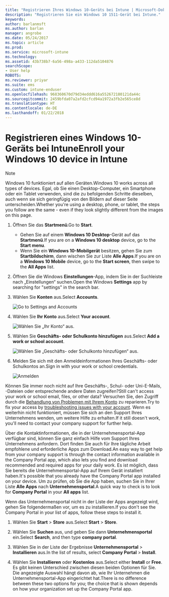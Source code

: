 ```yaml
---
title: "Registrieren Ihres Windows 10-Geräts bei Intune | Microsoft-Dokumentation"
description: "Registrieren Sie ein Windows 10 1511-Gerät bei Intune."
keywords: 
author: barlanmsft
ms.author: barlan
manager: angrobe
ms.date: 05/24/2017
ms.topic: article
ms.prod: 
ms.service: microsoft-intune
ms.technology: 
ms.assetid: 43b738b7-6a56-498a-a433-112da5104876
searchScope:
- User help
ROBOTS: 
ms.reviewer: priyar
ms.suite: ems
ms.custom: intune-enduser
ms.openlocfilehash: 968360670d79d34eddd616a552672180121da44c
ms.sourcegitcommit: 2459bfda07a2afd2cfcd94a1972a3fb2e565ce8d
ms.translationtype: HT
ms.contentlocale: de-DE
ms.lasthandoff: 01/22/2018
---
```

# <a name="enroll-your-windows-10-device-in-intune"></a><span data-ttu-id="08dac-103">Registrieren eines Windows 10-Geräts bei Intune</span><span class="sxs-lookup"><span data-stu-id="08dac-103">Enroll your Windows 10 device in Intune</span></span>

  > [!NOTE]
  > <span data-ttu-id="08dac-104">Windows 10 funktioniert auf allen Geräten.</span><span class="sxs-lookup"><span data-stu-id="08dac-104">Windows 10 works across all types of devices.</span></span> <span data-ttu-id="08dac-105">Egal, ob Sie einen Desktop-Computer, ein Smartphone oder ein Tablet verwenden, sind die zu befolgenden Schritte dieselben, auch wenn sie sich geringfügig von den Bildern auf dieser Seite unterscheiden.</span><span class="sxs-lookup"><span data-stu-id="08dac-105">Whether you're using a desktop, phone, or tablet, the steps you follow are the same - even if they look slightly different from the images on this page.</span></span>

1. <span data-ttu-id="08dac-106">Öffnen Sie das **Startmenü**.</span><span class="sxs-lookup"><span data-stu-id="08dac-106">Go to **Start**.</span></span>

   - <span data-ttu-id="08dac-107">Gehen Sie auf einem **Windows 10 Desktop**-Gerät auf das **Startmenü**.</span><span class="sxs-lookup"><span data-stu-id="08dac-107">If you are on a **Windows 10 desktop** device, go to the **Start menu**.</span></span>
   - <span data-ttu-id="08dac-108">Wenn Sie ein **Windows 10-Mobilgerät** besitzen, gehen Sie zum **Startbildschirm**, dann wischen Sie zur Liste **Alle Apps**.</span><span class="sxs-lookup"><span data-stu-id="08dac-108">If you are on a **Windows 10 Mobile** device, go to the **Start screen**, then swipe to the **All Apps** list.</span></span>

2. <span data-ttu-id="08dac-109">Öffnen Sie die Windows **Einstellungen**-App, indem Sie in der Suchleiste nach „Einstellungen“ suchen.</span><span class="sxs-lookup"><span data-stu-id="08dac-109">Open the Windows **Settings** app by searching for "settings" in the search bar.</span></span>

3. <span data-ttu-id="08dac-110">Wählen Sie **Konten** aus.</span><span class="sxs-lookup"><span data-stu-id="08dac-110">Select **Accounts**.</span></span>

    ![Go to Settings and Accounts](./media/W10-enroll-1-settings-accounts.png)

4. <span data-ttu-id="08dac-112">Wählen Sie **Ihr Konto** aus.</span><span class="sxs-lookup"><span data-stu-id="08dac-112">Select **Your account**.</span></span>

    ![Wählen Sie „Ihr Konto“ aus.](./media/W10-enroll-2-accounts-your-account.png)

5. <span data-ttu-id="08dac-114">Wählen Sie **Geschäfts- oder Schulkonto hinzufügen** aus.</span><span class="sxs-lookup"><span data-stu-id="08dac-114">Select **Add a work or school account**.</span></span>

    ![Wählen Sie „Geschäfts- oder Schulkonto hinzufügen“ aus.](./media/w10-enroll-3-add-work-school-acct.png)

6. <span data-ttu-id="08dac-116">Melden Sie sich mit den Anmeldeinformationen Ihres Geschäfts- oder Schulkontos an.</span><span class="sxs-lookup"><span data-stu-id="08dac-116">Sign in with your work or school credentials.</span></span>

    ![Anmelden](./media/W10-enroll-4-sign-in.png)

<span data-ttu-id="08dac-118">Können Sie immer noch nicht auf Ihre Geschäfts-, Schul- oder Uni-E-Mails, -Dateien oder entsprechende andere Daten zugreifen?</span><span class="sxs-lookup"><span data-stu-id="08dac-118">Still can't access your work or school email, files, or other data?</span></span> <span data-ttu-id="08dac-119">Versuchen Sie, den Zugriff durch die [Behandlung von Problemen mit Ihrem Konto](troubleshoot-your-windows-10-device-windows.md#troubleshooting-steps-to-follow-if-you-see-your-account) zu reparieren.</span><span class="sxs-lookup"><span data-stu-id="08dac-119">Try to fix your access by [troubleshooting issues with your account](troubleshoot-your-windows-10-device-windows.md#troubleshooting-steps-to-follow-if-you-see-your-account).</span></span> <span data-ttu-id="08dac-120">Wenn es weiterhin nicht funktioniert, müssen Sie sich an den Support Ihres Unternehmens wenden, um weitere Hilfe zu erhalten.</span><span class="sxs-lookup"><span data-stu-id="08dac-120">If it still doesn't work, you'll need to contact your company support for further help.</span></span>

<span data-ttu-id="08dac-121">Über die Kontaktinformationen, die in der Unternehmensportal-App verfügbar sind, können Sie ganz einfach Hilfe vom Support Ihres Unternehmens anfordern. Dort finden Sie auch für Ihre tägliche Arbeit empfohlene und erforderliche Apps zum Download.</span><span class="sxs-lookup"><span data-stu-id="08dac-121">An easy way to get help from your company support is through the contact information available in the Company Portal app, which also lets you find and download recommended and required apps for your daily work.</span></span> <span data-ttu-id="08dac-122">Es ist möglich, dass Sie bereits die Unternehmensportal-App auf Ihrem Gerät installiert haben.</span><span class="sxs-lookup"><span data-stu-id="08dac-122">It's possible that you already have the Company Portal app installed on your device.</span></span> <span data-ttu-id="08dac-123">Um zu prüfen, ob Sie die App haben, suchen Sie in Ihrer Liste __Alle Apps__ nach __Unternehmensportal__.</span><span class="sxs-lookup"><span data-stu-id="08dac-123">A quick way to check is to look for __Company Portal__ in your __All apps__ list.</span></span>

<span data-ttu-id="08dac-124">Wenn das Unternehmensportal nicht in der Liste der Apps angezeigt wird, gehen Sie folgendermaßen vor, um es zu installieren.</span><span class="sxs-lookup"><span data-stu-id="08dac-124">If you don't see the Company Portal in your list of apps, follow these steps to install it.</span></span>

1. <span data-ttu-id="08dac-125">Wählen Sie **Start** > **Store** aus.</span><span class="sxs-lookup"><span data-stu-id="08dac-125">Select **Start** > **Store**.</span></span>

2. <span data-ttu-id="08dac-126">Wählen Sie **Suchen** aus, und geben Sie dann **Unternehmensportal** ein.</span><span class="sxs-lookup"><span data-stu-id="08dac-126">Select **Search**, and then type **company portal**.</span></span>

3. <span data-ttu-id="08dac-127">Wählen Sie in der Liste der Ergebnisse **Unternehmensportal** > **Installieren** aus.</span><span class="sxs-lookup"><span data-stu-id="08dac-127">In the list of results, select **Company Portal** > **Install**.</span></span>

4. <span data-ttu-id="08dac-128">Wählen Sie **Installieren** oder **Kostenlos** aus.</span><span class="sxs-lookup"><span data-stu-id="08dac-128">Select either **Install** or **Free**.</span></span> <span data-ttu-id="08dac-129">Es gibt keinen Unterschied zwischen diesen beiden Optionen für Sie. Die angezeigte Auswahl hängt davon ab, wie Ihr Unternehmen die Unternehmensportal-App eingerichtet hat.</span><span class="sxs-lookup"><span data-stu-id="08dac-129">There is no difference between these two options for you; the choice that is shown depends on how your organization set up the Company Portal app.</span></span>
